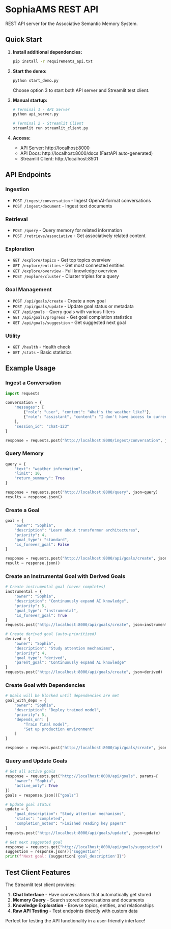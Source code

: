 # SophiaAMS REST API

REST API server for the Associative Semantic Memory System.

## Quick Start

1. **Install additional dependencies:**
   ```bash
   pip install -r requirements_api.txt
   ```

2. **Start the demo:**
   ```bash
   python start_demo.py
   ```
   Choose option 3 to start both API server and Streamlit test client.

3. **Manual startup:**
   ```bash
   # Terminal 1 - API Server
   python api_server.py

   # Terminal 2 - Streamlit Client
   streamlit run streamlit_client.py
   ```

4. **Access:**
   - API Server: http://localhost:8000
   - API Docs: http://localhost:8000/docs (FastAPI auto-generated)
   - Streamlit Client: http://localhost:8501

## API Endpoints

### Ingestion
- `POST /ingest/conversation` - Ingest OpenAI-format conversations
- `POST /ingest/document` - Ingest text documents

### Retrieval
- `POST /query` - Query memory for related information
- `POST /retrieve/associative` - Get associatively related content

### Exploration
- `GET /explore/topics` - Get top topics overview
- `GET /explore/entities` - Get most connected entities
- `GET /explore/overview` - Full knowledge overview
- `POST /explore/cluster` - Cluster triples for a query

### Goal Management
- `POST /api/goals/create` - Create a new goal
- `POST /api/goals/update` - Update goal status or metadata
- `GET /api/goals` - Query goals with various filters
- `GET /api/goals/progress` - Get goal completion statistics
- `GET /api/goals/suggestion` - Get suggested next goal

### Utility
- `GET /health` - Health check
- `GET /stats` - Basic statistics

## Example Usage

### Ingest a Conversation
```python
import requests

conversation = {
    "messages": [
        {"role": "user", "content": "What's the weather like?"},
        {"role": "assistant", "content": "I don't have access to current weather data."}
    ],
    "session_id": "chat-123"
}

response = requests.post("http://localhost:8000/ingest/conversation", json=conversation)
```

### Query Memory
```python
query = {
    "text": "weather information",
    "limit": 10,
    "return_summary": True
}

response = requests.post("http://localhost:8000/query", json=query)
results = response.json()
```

### Create a Goal
```python
goal = {
    "owner": "Sophia",
    "description": "Learn about transformer architectures",
    "priority": 4,
    "goal_type": "standard",
    "is_forever_goal": False
}

response = requests.post("http://localhost:8000/api/goals/create", json=goal)
result = response.json()
```

### Create an Instrumental Goal with Derived Goals
```python
# Create instrumental goal (never completes)
instrumental = {
    "owner": "Sophia",
    "description": "Continuously expand AI knowledge",
    "priority": 5,
    "goal_type": "instrumental",
    "is_forever_goal": True
}
requests.post("http://localhost:8000/api/goals/create", json=instrumental)

# Create derived goal (auto-prioritized)
derived = {
    "owner": "Sophia",
    "description": "Study attention mechanisms",
    "priority": 4,
    "goal_type": "derived",
    "parent_goal": "Continuously expand AI knowledge"
}
requests.post("http://localhost:8000/api/goals/create", json=derived)
```

### Create Goal with Dependencies
```python
# Goals will be blocked until dependencies are met
goal_with_deps = {
    "owner": "Sophia",
    "description": "Deploy trained model",
    "priority": 5,
    "depends_on": [
        "Train final model",
        "Set up production environment"
    ]
}

response = requests.post("http://localhost:8000/api/goals/create", json=goal_with_deps)
```

### Query and Update Goals
```python
# Get all active goals
response = requests.get("http://localhost:8000/api/goals", params={
    "owner": "Sophia",
    "active_only": True
})
goals = response.json()["goals"]

# Update goal status
update = {
    "goal_description": "Study attention mechanisms",
    "status": "completed",
    "completion_notes": "Finished reading key papers"
}
requests.post("http://localhost:8000/api/goals/update", json=update)

# Get next suggested goal
response = requests.get("http://localhost:8000/api/goals/suggestion")
suggestion = response.json()["suggestion"]
print(f"Next goal: {suggestion['goal_description']}")
```

## Test Client Features

The Streamlit test client provides:

1. **Chat Interface** - Have conversations that automatically get stored
2. **Memory Query** - Search stored conversations and documents
3. **Knowledge Exploration** - Browse topics, entities, and relationships
4. **Raw API Testing** - Test endpoints directly with custom data

Perfect for testing the API functionality in a user-friendly interface!